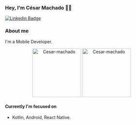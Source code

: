 <!-- ### Hi there 👋 -->

<!--
**cesar-machado/cesar-machado** is a ✨ _special_ ✨ repository because its `README.md` (this file) appears on your GitHub profile.

Here are some ideas to get you started:

- 🔭 I’m currently working on ...
- 🌱 I’m currently learning ...
- 👯 I’m looking to collaborate on ...
- 🤔 I’m looking for help with ...
- 💬 Ask me about ...
- 📫 How to reach me: ...
- 😄 Pronouns: ...
- ⚡ Fun fact: ...
-->

### Hey, I'm César Machado 👋🏾

[![Linkedin Badge](https://img.shields.io/badge/-LinkedIn-blue?style=flat-square&logo=Linkedin&logoColor=white&link=https://www.linkedin.com/in/cesar-mach//)](https://www.linkedin.com/in/cesar-mach/)


### About me

I'm a Mobile Developer.

<div align="center">
  <img height=160px src="https://github-readme-stats.vercel.app/api?username=Cesar-machado&show_icons=true&theme=radical" alt="Cesar-machado" />
<!--   <img height=160px src="https://github-readme-stats.vercel.app/api?username=cesar-machado&show_icons=true&theme=dracula&include_all_commits=true&count_private=true" alt="Cesar-machado" /> -->
  <img height=160px src="https://github-readme-stats.vercel.app/api/top-langs?username=cesar-machado&layout=compact&la****ngs_count=16&theme=radical" alt="Cesar-machado" />
</div>

#### Currently I'm focused on

- Kotlin, Android, React Native.
